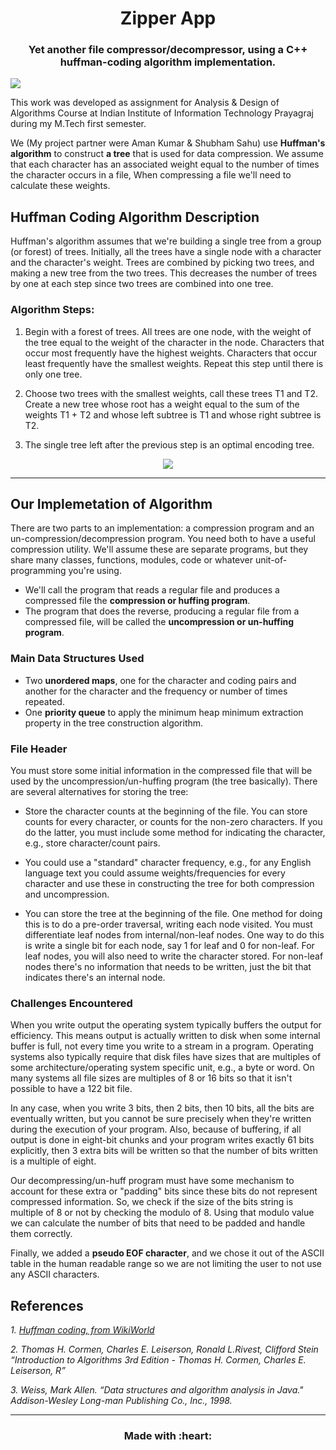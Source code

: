 <h1 align='center'> Zipper App</h1>
<h3 align='center'> Yet another file compressor/decompressor, using a C++ huffman-coding algorithm implementation.</h3>
<img center='align' src='https://cdn.shortpixel.ai/client/q_glossy,ret_img,w_1550/https://itpack.be/wp-content/uploads/2019/06/Naamloos.png'/>


This work was developed as assignment for Analysis & Design of Algorithms Course at Indian Institute of Information 
Technology Prayagraj during my M.Tech first semester.

We (My project partner were Aman Kumar & Shubham Sahu) use **Huffman's algorithm** to construct **a tree** that is used for data compression. 
We assume that each character has an associated weight equal to the number of times the character occurs in a file,
When compressing a file we'll need to calculate these weights.

## Huffman Coding Algorithm Description

Huffman's algorithm assumes that we're building a single tree from a group (or forest) of trees. 
Initially, all the trees have a single node with a character and the character's weight. 
Trees are combined by picking two trees, and making a new tree from the two trees. 
This decreases the number of trees by one at each step since two trees are combined into one tree.

### Algorithm Steps:

1. Begin with a forest of trees. All trees are one node, with the weight of the tree equal to the weight of the character in the node. 
Characters that occur most frequently have the highest weights. Characters that occur least frequently have the smallest weights.
Repeat this step until there is only one tree.

2. Choose two trees with the smallest weights, call these trees T1 and T2. Create a new tree whose root has a weight equal to the sum of the weights T1 + T2 and whose left subtree is T1 and whose right subtree is T2.

3. The single tree left after the previous step is an optimal encoding tree.

<p align='center'><img src='https://upload.wikimedia.org/wikipedia/commons/d/d8/HuffmanCodeAlg.png'/></p>

---

## Our Implemetation of Algorithm

There are two parts to an implementation: a compression program and an un-compression/decompression program. 
You need both to have a useful compression utility. We'll assume these are separate programs, but they share many classes, functions, modules, code or whatever unit-of-programming you're using. 

- We'll call the program that reads a regular file and produces a compressed file the **compression or huffing program**.  
- The program that does the reverse, producing a regular file from a compressed file, will be called the **uncompression or un-huffing program**.


### Main Data Structures Used
- Two **unordered maps**, one for the character and coding pairs and another for the character and the frequency or number of times repeated.
- One **priority queue** to apply the minimum heap minimum extraction property in the tree construction algorithm.


### File Header

You must store some initial information in the compressed file that will be used by the uncompression/un-huffing program (the tree basically). There are several alternatives for storing the tree:

- Store the character counts at the beginning of the file. You can store counts for every character, or counts for the non-zero characters. If you do the latter, you must include some method for indicating the character, e.g., store character/count pairs.

- You could use a "standard" character frequency, e.g., for any English language text you could assume weights/frequencies for every character and use these in constructing the tree for both compression and uncompression.

- You can store the tree at the beginning of the file. One method for doing this is to do a pre-order traversal, writing each node visited. You must differentiate leaf nodes from internal/non-leaf nodes. One way to do this is write a single bit for each node, say 1 for leaf and 0 for non-leaf. For leaf nodes, you will also need to write the character stored. For non-leaf nodes there's no information that needs to be written, just the bit that indicates there's an internal node.

### Challenges Encountered

When you write output the operating system typically buffers the output for efficiency. This means output is actually written to disk when some internal buffer is full, not every time you write to a stream in a program. Operating systems also typically require that disk files have sizes that are multiples of some architecture/operating system specific unit, e.g., a byte or word. On many systems all file sizes are multiples of 8 or 16 bits so that it isn't possible to have a 122 bit file.

In any case, when you write 3 bits, then 2 bits, then 10 bits, all the bits are eventually written, but you cannot be sure precisely when they're written during the execution of your program. Also, because of buffering, if all output is done in eight-bit chunks and your program writes exactly 61 bits explicitly, then 3 extra bits will be written so that the number of bits written is a multiple of eight.

Our decompressing/un-huff program must have some mechanism to account for these extra or "padding" bits since these bits do not represent compressed information.
So, we check if the size of the bits string is multiple of 8 or not by checking the modulo of 8. Using that modulo value we can calculate the number of bits that need to be padded and handle them correctly. 

Finally, we added a **pseudo EOF character**, and we chose it out of the ASCII table in the human readable range so we are not limiting the user to not use any ASCII characters.


## References

*1. [Huffman coding, from WikiWorld](https://www.wikiwand.com/en/Huffman_coding)*

*2. Thomas H. Cormen, Charles E. Leiserson, Ronald L.Rivest, Clifford Stein “Introduction to Algorithms 3rd Edition - Thomas H. Cormen, Charles E. Leiserson, R”*

*3. Weiss, Mark Allen. “Data structures and algorithm analysis in Java." Addison-Wesley Long-man Publishing Co., Inc., 1998.*

---

<h3 align='center'> Made with :heart:</h3>
